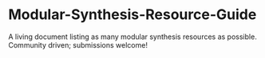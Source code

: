 # Modular-Synthesis-Resource-Guide
A living document listing as many modular synthesis resources as possible. Community driven; submissions welcome!
